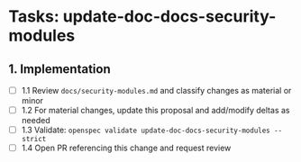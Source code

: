 # Tasks: update-doc-docs-security-modules

## 1. Implementation

- [ ] 1.1 Review `docs/security-modules.md` and classify changes as material or minor
- [ ] 1.2 For material changes, update this proposal and add/modify deltas as needed
- [ ] 1.3 Validate: `openspec validate update-doc-docs-security-modules --strict`
- [ ] 1.4 Open PR referencing this change and request review
